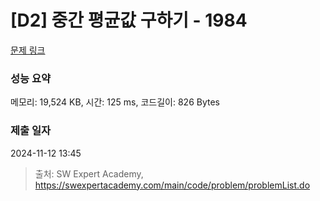 # [D2] 중간 평균값 구하기 - 1984 

[문제 링크](https://swexpertacademy.com/main/code/problem/problemDetail.do?contestProbId=AV5Pw_-KAdcDFAUq) 

### 성능 요약

메모리: 19,524 KB, 시간: 125 ms, 코드길이: 826 Bytes

### 제출 일자

2024-11-12 13:45



> 출처: SW Expert Academy, https://swexpertacademy.com/main/code/problem/problemList.do